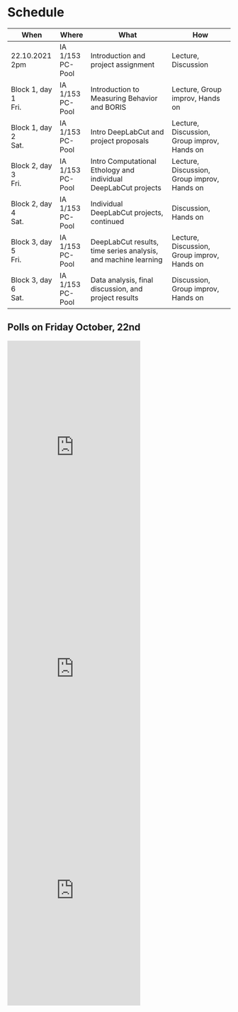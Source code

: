 # Schedule

| **When**  | **Where** | **What**  | **How**   |
| --------  | --------- | --------  | -------   |
|22.10.2021 </br> 2pm | IA 1/153 </br> PC-Pool  | Introduction and project assignment | Lecture, Discussion   |
|Block 1, day 1 </br> Fri. | IA 1/153 </br> PC-Pool  | Introduction to Measuring Behavior and BORIS | Lecture, Group improv, Hands on   |
|Block 1, day 2 </br> Sat. | IA 1/153 </br> PC-Pool  | Intro DeepLabCut and project proposals | Lecture, Discussion, Group improv, Hands on  |
|Block 2, day 3 </br> Fri. | IA 1/153 </br> PC-Pool  | Intro Computational Ethology and individual DeepLabCut projects | Lecture, Discussion, Group improv, Hands on|
|Block 2, day 4 </br> Sat. | IA 1/153 </br> PC-Pool  | Individual DeepLabCut projects, continued | Discussion, Hands on |
|Block 3, day 5 </br> Fri. | IA 1/153 </br> PC-Pool  | DeepLabCut results, time series analysis, and machine learning | Lecture, Discussion, Group improv, Hands on  |
|Block 3, day 6 </br> Sat. | IA 1/153 </br> PC-Pool  | Data analysis, final discussion, and project results | Discussion, Group improv, Hands on |

## Polls on Friday October, 22nd

<iframe class="qp_iframe" src="https://poll-maker.com/frame3958561x0497484C-125" seamless="seamless" frameborder="no" style="border:0; background:transparent; height:500px;"></iframe> <iframe class="qp_iframe" src="https://poll-maker.com/frame3958573x80216Ce4-125" seamless="seamless" frameborder="no" style="border:0; background:transparent; height:500px;"></iframe><iframe class="qp_iframe" src="https://poll-maker.com/frame3958583xc0124117-125" seamless="seamless" frameborder="no" style="border:0; background:transparent; height:500px;"></iframe>

